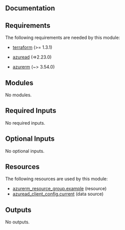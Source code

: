 <!-- BEGIN_TF_DOCS -->


## Documentation

## Requirements

The following requirements are needed by this module:

- <a name="requirement_terraform"></a> [terraform](#requirement\_terraform) (>= 1.3.1)

- <a name="requirement_azuread"></a> [azuread](#requirement\_azuread) (=>2.23.0)

- <a name="requirement_azurerm"></a> [azurerm](#requirement\_azurerm) (~> 3.54.0)

## Modules

No modules.

## Required Inputs

No required inputs.

## Optional Inputs

No optional inputs.

## Resources

The following resources are used by this module:

- [azurerm_resource_group.example](https://registry.terraform.io/providers/hashicorp/azurerm/latest/docs/resources/resource_group) (resource)
- [azuread_client_config.current](https://registry.terraform.io/providers/hashicorp/azuread/>2.23.0/docs/data-sources/client_config) (data source)

## Outputs

No outputs.

<!-- markdownlint-enable -->

<!-- END_TF_DOCS -->
